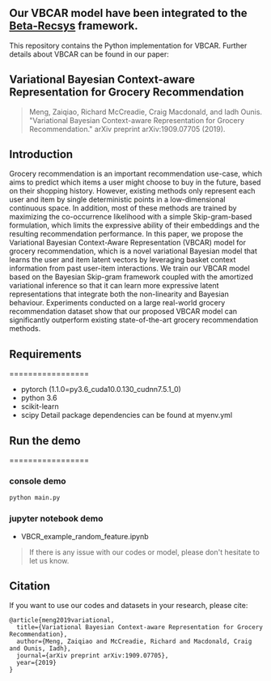 ## Our VBCAR model have been integrated to the [Beta-Recsys](https://beta-recsys.readthedocs.io/en/latest/notes/models.html) framework.


This repository contains the Python implementation for VBCAR. Further details about VBCAR can be found in our paper:

## Variational Bayesian Context-aware Representation for Grocery Recommendation
>Meng, Zaiqiao, Richard McCreadie, Craig Macdonald, and Iadh Ounis. "Variational Bayesian Context-aware Representation for Grocery Recommendation." arXiv preprint arXiv:1909.07705 (2019).

## Introduction
Grocery recommendation is an important recommendation use-case, which aims to predict which items a user might choose to buy in the future, based on their shopping history. However, existing methods only represent each user and item by single deterministic points in a low-dimensional continuous space. In addition, most of these methods are trained by maximizing the co-occurrence likelihood with a simple Skip-gram-based formulation, which limits the expressive ability of their embeddings and the resulting recommendation performance. In this paper, we propose the Variational Bayesian Context-Aware Representation (VBCAR) model for grocery recommendation, which is a novel variational Bayesian model that learns the user and item latent vectors by leveraging basket context information from past user-item interactions. We train our VBCAR model based on the Bayesian Skip-gram framework coupled with the amortized variational inference so that it can learn more expressive latent representations that integrate both the non-linearity and Bayesian behaviour. Experiments conducted on a large real-world grocery recommendation dataset show that our proposed VBCAR model can significantly outperform existing state-of-the-art grocery recommendation methods.

## Requirements
=================
* pytorch (1.1.0=py3.6_cuda10.0.130_cudnn7.5.1_0)
* python 3.6
* scikit-learn
* scipy
Detail package dependencies can be found at myenv.yml

## Run the demo
=================
### console demo
```bash
python main.py
```
### jupyter notebook demo
* VBCR_example_random_feature.ipynb

>  If there is any issue with our codes or model, please don't hesitate to let us know.


## Citation

If you want to use our codes and datasets in your research, please cite:

```shell
@article{meng2019variational,
  title={Variational Bayesian Context-aware Representation for Grocery Recommendation},
  author={Meng, Zaiqiao and McCreadie, Richard and Macdonald, Craig and Ounis, Iadh},
  journal={arXiv preprint arXiv:1909.07705},
  year={2019}
}
```
